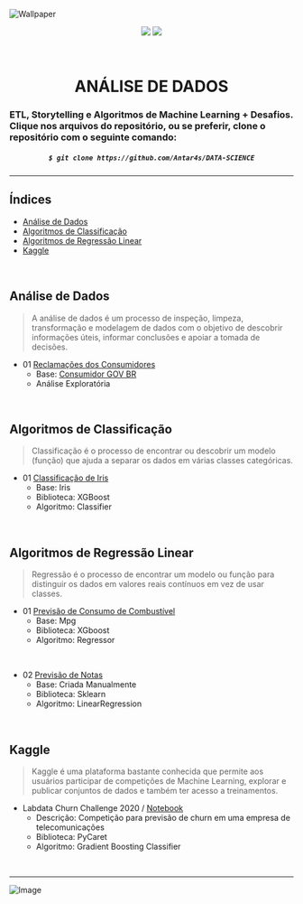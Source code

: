 <!-- BANNER -->
![Wallpaper](https://github.com/Antar4s/DATA-ANALYSIS/blob/main/Assets/SELECT_FROM_DATA_ANALYSIS.png?raw=true)

<p align="center">
<img src="http://img.shields.io/static/v1?label=LICENSE&message=MIT&color=GREEN&style=for-the-badge"/>     
<img src="http://img.shields.io/static/v1?label=STATUS&message=EM%20DESENVOLVIMENTO&color=GREEN&style=for-the-badge"/>
</p>
<br>

<!-- TITLE -->
<h1 align="center"> ANÁLISE DE DADOS</h1>
<h3> ETL, Storytelling e Algoritmos de Machine Learning + Desafios. <br> Clique nos arquivos do repositório, ou se preferir, clone o repositório com o seguinte comando: </h3>

<!-- CLONE REPOSITORY -->
<h5 align="center">
  
```bash
$ git clone https://github.com/Antar4s/DATA-SCIENCE
```
</h6>

<!-- BAR -->
<hr>

## Índices
* [Análise de Dados](#análise-de-dados)
* [Algoritmos de Classificação](#algoritmos-de-classificação)
* [Algoritmos de Regressão Linear](#algoritmos-de-regressão-linear)
* [Kaggle](#kaggle)
<br>

<!-- STRUCTURE 1 -->
## Análise de Dados
> A análise de dados é um processo de inspeção, limpeza, transformação e modelagem de dados com o objetivo de descobrir informações úteis, informar conclusões e apoiar a tomada de decisões.

* 01 <a href="https://github.com/Antar4s/DATA-SCIENCE/blob/main/An%C3%A1lise%20Explorat%C3%B3ria/01_consumidor_gov.ipynb">Reclamações dos Consumidores </a>
    - Base: <a href="https://www.consumidor.gov.br/pages/dadosabertos/externo/">Consumidor GOV BR</a>
    - Análise Exploratória
<br>

<!-- STRUCTURE 2 -->
## Algoritmos de Classificação 
> Classificação é o processo de encontrar ou descobrir um modelo (função) que ajuda a separar os dados em várias classes categóricas.

* 01 <a href="https://github.com/Antar4s/DATA-SCIENCE/blob/main/Algoritmos%20de%20Classifica%C3%A7%C3%A3o/01_Iris_classification.ipynb">Classificação de Iris </a>
    - Base: Iris
    - Biblioteca: XGBoost
    - Algoritmo: Classifier
<br>

<!-- STRUCTURE 3 -->
## Algoritmos de Regressão Linear
> Regressão é o processo de encontrar um modelo ou função para distinguir os dados em valores reais contínuos em vez de usar classes.
* 01 <a href="https://github.com/Antar4s/DATA-SCIENCE/blob/main/Algoritmos%20de%20Regress%C3%A3o%20Linear/02_Mpg_regression.ipynb"> Previsão de Consumo de Combustível </a>
    - Base: Mpg
    - Biblioteca: XGboost
    - Algoritmo: Regressor
<br>

* 02 <a href="https://github.com/Antar4s/DATA-SCIENCE/blob/main/Algoritmos%20de%20Regress%C3%A3o%20Linear/02_notas_regression.ipynb"> Previsão de Notas </a>
    - Base: Criada Manualmente
    - Biblioteca: Sklearn
    - Algoritmo: LinearRegression
<br>

<!-- STRUCTURE 4 -->
## Kaggle
> Kaggle é uma plataforma bastante conhecida que permite aos usuários participar de competições de Machine Learning, explorar e publicar conjuntos de dados e também ter acesso a treinamentos.

* Labdata Churn Challenge 2020 / <a href="https://github.com/Antar4s/DATA-ANALYSIS/blob/main/Kaggle/Labdata%20Churn%20Challenge%202020/Notebook.ipynb">Notebook</a>
    - Descrição: Competição para previsão de churn em uma empresa de telecomunicações
    - Biblioteca: PyCaret 
    - Algoritmo: Gradient Boosting Classifier


<br>
<!-- BAR -->
<hr>

<!-- FOOTER -->
![Image](https://i.imgur.com/p4vnGAN.gif)

